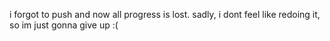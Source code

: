 i forgot to push and now all progress is lost. sadly, i dont feel like redoing it, so im just gonna give up :(
